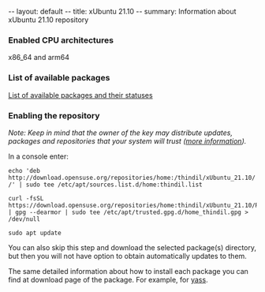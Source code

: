-- layout: default
-- title: xUbuntu 21.10
-- summary: Information about xUbuntu 21.10 repository
### Enabled CPU architectures
x86_64 and arm64

### List of available packages
[List of available packages and their statuses](https://build.opensuse.org/project/monitor/home:thindil?defaults=0&succeeded=1&failed=1&unresolvable=1&broken=1&blocked=1&dispatching=1&scheduled=1&building=1&finished=1&signing=1&locked=1&deleting=1&arch_aarch64=1&arch_armv7l=1&arch_x86_64=1a&repo_xUbuntu_21_10=1)

### Enabling the repository

*Note: Keep in mind that the owner of the key may distribute updates, packages and
repositories that your system will trust ([more information](https://help.ubuntu.com/community/SecureApt)).* 

In a console enter:

    echo 'deb http://download.opensuse.org/repositories/home:/thindil/xUbuntu_21.10/ /' | sudo tee /etc/apt/sources.list.d/home:thindil.list

    curl -fsSL https://download.opensuse.org/repositories/home:thindil/xUbuntu_21.10/Release.key | gpg --dearmor | sudo tee /etc/apt/trusted.gpg.d/home_thindil.gpg > /dev/null

    sudo apt update

You can also skip this step and download the selected package(s) directory, but then you will not have option to obtain automatically updates to them.

The same detailed information about how to install each package you can find at
download page of the package. For example, for [yass](https://software.opensuse.org//download.html?project=home%3Athindil&package=yass).
